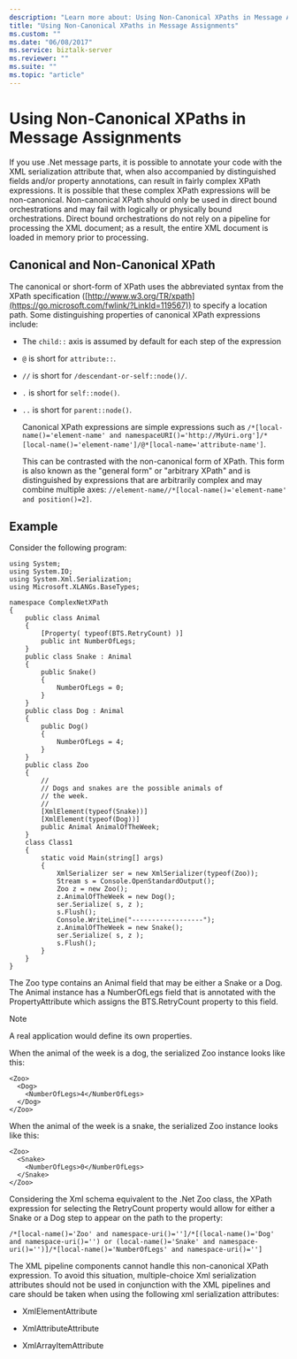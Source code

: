 ```yaml
---
description: "Learn more about: Using Non-Canonical XPaths in Message Assignments"
title: "Using Non-Canonical XPaths in Message Assignments"
ms.custom: ""
ms.date: "06/08/2017"
ms.service: biztalk-server
ms.reviewer: ""
ms.suite: ""
ms.topic: "article"
---
```

# Using Non-Canonical XPaths in Message Assignments
If you use .Net message parts, it is possible to annotate your code with the XML serialization attribute that, when also accompanied by distinguished fields and/or property annotations, can result in fairly complex XPath expressions. It is possible that these complex XPath expressions will be non-canonical. Non-canonical XPath should only be used in direct bound orchestrations and may fail with logically or physically bound orchestrations. Direct bound orchestrations do not rely on a pipeline for processing the XML document; as a result, the entire XML document is loaded in memory prior to processing.

## Canonical and Non-Canonical XPath
 The canonical or short-form of XPath uses the abbreviated syntax from the XPath specification ([http://www.w3.org/TR/xpath](https://go.microsoft.com/fwlink/?LinkId=119567)) to specify a location path. Some distinguishing properties of canonical XPath expressions include:

- The `child::` axis is assumed by default for each step of the expression

- `@` is short for `attribute::`.

- `//` is short for `/descendant-or-self::node()/`.

- `.` is short for `self::node()`.

- `..` is short for `parent::node()`.

  Canonical XPath expressions are simple expressions such as `/*[local-name()='element-name' and namespaceURI()='http://MyUri.org']/*[local-name()='element-name']/@*[local-name='attribute-name']`.

  This can be contrasted with the non-canonical form of XPath. This form is also known as the "general form" or "arbitrary XPath" and is distinguished by expressions that are arbitrarily complex and may combine multiple axes: `//element-name//*[local-name()='element-name' and position()=2]`.

## Example
 Consider the following program:

```
using System;
using System.IO;
using System.Xml.Serialization;
using Microsoft.XLANGs.BaseTypes;

namespace ComplexNetXPath
{
    public class Animal
    {
        [Property( typeof(BTS.RetryCount) )]
        public int NumberOfLegs;
    }
    public class Snake : Animal
    {
        public Snake()
        {
            NumberOfLegs = 0;
        }
    }
    public class Dog : Animal
    {
        public Dog()
        {
            NumberOfLegs = 4;
        }
    }
    public class Zoo
    {
        //
        // Dogs and snakes are the possible animals of
        // the week.
        //
        [XmlElement(typeof(Snake))]
        [XmlElement(typeof(Dog))]
        public Animal AnimalOfTheWeek;
    }
    class Class1
    {
        static void Main(string[] args)
        {
            XmlSerializer ser = new XmlSerializer(typeof(Zoo));
            Stream s = Console.OpenStandardOutput();
            Zoo z = new Zoo();
            z.AnimalOfTheWeek = new Dog();
            ser.Serialize( s, z );
            s.Flush();
            Console.WriteLine("------------------");
            z.AnimalOfTheWeek = new Snake();
            ser.Serialize( s, z );
            s.Flush();
        }
    }
}
```

 The Zoo type contains an Animal field that may be either a Snake or a Dog. The Animal instance has a NumberOfLegs field that is annotated with the PropertyAttribute which assigns the BTS.RetryCount property to this field.

> [!NOTE]
>  A real application would define its own properties.

 When the animal of the week is a dog, the serialized Zoo instance looks like this:

```
<Zoo>
  <Dog>
    <NumberOfLegs>4</NumberOfLegs>
  </Dog>
</Zoo>
```

 When the animal of the week is a snake, the serialized Zoo instance looks like this:

```
<Zoo>
  <Snake>
    <NumberOfLegs>0</NumberOfLegs>
  </Snake>
</Zoo>
```

 Considering the Xml schema equivalent to the .Net Zoo class, the XPath expression for selecting the RetryCount property would allow for either a Snake or a Dog step to appear on the path to the property:

```
/*[local-name()='Zoo' and namespace-uri()='']/*[(local-name()='Dog' and namespace-uri()='') or (local-name()='Snake' and namespace-uri()='')]/*[local-name()='NumberOfLegs' and namespace-uri()='']
```

 The XML pipeline components cannot handle this non-canonical XPath expression. To avoid this situation, multiple-choice Xml serialization attributes should not be used in conjunction with the XML pipelines and care should be taken when using the following xml serialization attributes:

-   XmlElementAttribute

-   XmlAttributeAttribute

-   XmlArrayItemAttribute
